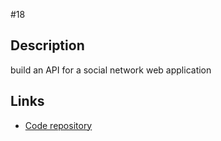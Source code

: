 #18

## Description
build an API for a social network web application
## Links 
+ [Code repository](https://github.com/Ndvschen8/18-Challenge.git)




